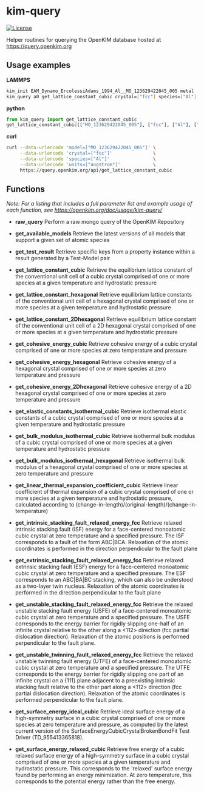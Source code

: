 # kim-query
[![License](https://img.shields.io/badge/license-CDDL--1.0-blue)](LICENSE.CDDL)

Helper routines for querying the OpenKIM database hosted at https://query.openkim.org


## Usage examples

**LAMMPS**

  ```bash
  kim_init EAM_Dynamo_ErcolessiAdams_1994_Al__MO_123629422045_005 metal
  kim_query a0 get_lattice_constant_cubic crystal=["fcc"] species=["Al"] units=["angstrom"]
  ```

**python**

  ```python
  from kim_query import get_lattice_constant_cubic
  get_lattice_constant_cubic(["MO_123629422045_005"], ["fcc"], ["Al"], ["angstrom"])
  ```

**curl**

  ```bash
  curl --data-urlencode 'model=["MO_123629422045_005"]' \
       --data-urlencode 'crystal=["fcc"]'               \
       --data-urlencode 'species=["Al"]'                \
       --data-urlencode 'units=["angstrom"]'            \
       https://query.openkim.org/api/get_lattice_constant_cubic
  ```

## Functions

*Note: For a listing that includes a full parameter list and example usage of
 each function, see
 https://openkim.org/doc/usage/kim-query/*

- **raw\_query** Perform a raw mongo query of the OpenKIM Repository
- **get\_available\_models** Retrieve the latest versions of all models that
  support a given set of atomic species

- **get\_test\_result** Retrieve specific keys from a property instance within
  a result generated by a Test-Model pair

- **get\_lattice\_constant\_cubic** Retrieve the equilibrium lattice constant of
  the conventional unit cell of a cubic crystal comprised of one or more
  species at a given temperature and hydrostatic pressure

- **get\_lattice\_constant\_hexagonal** Retrieve equilibrium lattice constants of
  the conventional unit cell of a hexagonal crystal comprised of one or more
  species at a given temperature and hydrostatic pressure

- **get\_lattice\_constant\_2Dhexagonal** Retrieve equilibrium lattice constant of
  the conventional unit cell of a 2D hexagonal crystal comprised of one or more
  species at a given temperature and hydrostatic pressure

- **get\_cohesive\_energy\_cubic** Retrieve cohesive energy of a cubic crystal
  comprised of one or more species at zero temperature and pressure

- **get\_cohesive\_energy\_hexagonal** Retrieve cohesive energy of a hexagonal
  crystal comprised of one or more species at zero temperature and pressure

- **get\_cohesive\_energy\_2Dhexagonal** Retrieve cohesive energy of a 2D
  hexagonal crystal comprised of one or more species at zero temperature and
  pressure

- **get\_elastic\_constants\_isothermal\_cubic** Retrieve isothermal elastic
  constants of a cubic crystal comprised of one or more species at a given
  temperature and hydrostatic pressure

- **get\_bulk\_modulus\_isothermal\_cubic** Retrieve isothermal bulk modulus of a
  cubic crystal comprised of one or more species at a given temperature and
  hydrostatic pressure

- **get\_bulk\_modulus\_isothermal\_hexagonal** Retrieve isothermal bulk modulus of
  a hexagonal crystal comprised of one or more species at zero temperature and
  pressure

- **get\_linear\_thermal\_expansion\_coefficient\_cubic** Retrieve linear
  coefficient of thermal expansion of a cubic crystal comprised of one or more
  species at a given temperature and hydrostatic pressure, calculated according
  to (change-in-length)/(original-length)/(change-in-temperature)

- **get\_intrinsic\_stacking\_fault\_relaxed\_energy\_fcc** Retrieve relaxed
  intrinsic stacking fault (ISF) energy for a face-centered monoatomic cubic
  crystal at zero temperature and a specified pressure.  The ISF corresponds to
  a fault of the form ABC|BCA.  Relaxation of the atomic coordinates is
  performed in the direction perpendicular to the fault plane

- **get\_extrinsic\_stacking\_fault\_relaxed\_energy\_fcc** Retrieve relaxed
  extrinsic stacking fault (ESF) energy for a face-centered monoatomic cubic
  crystal at zero temperature and a specified pressure.  The ESF corresponds to
  an ABC|BA|BC stacking, which can also be understood as a two-layer twin
  nucleus.  Relaxation of the atomic coordinates is performed in the direction
  perpendicular to the fault plane

- **get\_unstable\_stacking\_fault\_relaxed\_energy\_fcc** Retrieve the relaxed
  unstable stacking fault energy (USFE) of a face-centered monoatomic cubic
  crystal at zero temperature and a specified pressure.  The USFE corresponds to
  the energy barrier for rigidly slipping one-half of an infinite crystal
  relative to the other along a <112> direction (fcc partial dislocation
  direction).  Relaxation of the atomic positions is performed perpendicular to
  the fault plane.

- **get\_unstable\_twinning\_fault\_relaxed\_energy\_fcc** Retrieve the relaxed
  unstable twinning fault energy (UTFE) of a face-centered monoatomic cubic
  crystal at zero temperature and a specified pressure.  The UTFE corresponds
  to the energy barrier for rigidly slipping one part of an infinite crystal on
  a {111} plane adjacent to a preexisting intrinsic stacking fault relative to
  the other part along a <112> direction (fcc partial dislocation direction).
  Relaxation of the atomic coordinates is performed perpendicular to the fault
  plane.

- **get\_surface\_energy\_ideal\_cubic** Retrieve ideal surface energy of a
  high-symmetry surface in a cubic crystal comprised of one or more species at
  zero temperature and pressure, as computed by the latest current version of
  the SurfaceEnergyCubicCrystalBrokenBondFit Test Driver (TD\_955413365818).

- **get\_surface\_energy\_relaxed\_cubic** Retrieve free energy of a cubic relaxed
  surface energy of a high-symmetry surface in a cubic crystal comprised of one
  or more species at a given temperature and hydrostatic pressure.  This
  corresponds to the 'relaxed' surface energy found by performing an energy
  minimization.  At zero temperature, this corresponds to the potential energy
  rather than the free energy.
